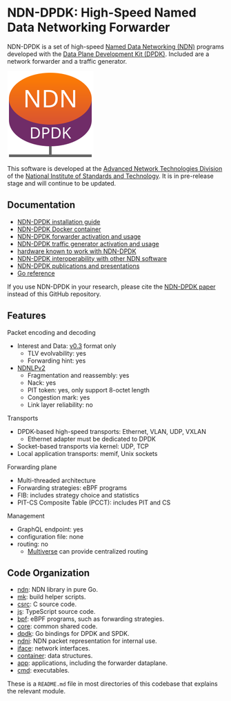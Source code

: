 # NDN-DPDK: High-Speed Named Data Networking Forwarder

NDN-DPDK is a set of high-speed [Named Data Networking (NDN)](https://named-data.net/) programs developed with the [Data Plane Development Kit (DPDK)](https://www.dpdk.org/).
Included are a network forwarder and a traffic generator.

![NDN-DPDK logo](docs/NDN-DPDK-logo.svg)

This software is developed at the [Advanced Network Technologies Division](https://www.nist.gov/itl/antd) of the [National Institute of Standards and Technology](https://www.nist.gov/).
It is in pre-release stage and will continue to be updated.

## Documentation

* [NDN-DPDK installation guide](docs/INSTALL.md)
* [NDN-DPDK Docker container](docs/Docker.md)
* [NDN-DPDK forwarder activation and usage](docs/forwarder.md)
* [NDN-DPDK traffic generator activation and usage](docs/trafficgen.md)
* [hardware known to work with NDN-DPDK](docs/hardware.md)
* [NDN-DPDK interoperability with other NDN software](docs/interop)
* [NDN-DPDK publications and presentations](docs/publication.md)
* [Go reference](https://pkg.go.dev/github.com/usnistgov/ndn-dpdk)

If you use NDN-DPDK in your research, please cite the [NDN-DPDK paper](docs/publication.md) instead of this GitHub repository.

## Features

Packet encoding and decoding

* Interest and Data: [v0.3](https://named-data.net/doc/NDN-packet-spec/0.3/) format only
  * TLV evolvability: yes
  * Forwarding hint: yes
* [NDNLPv2](https://redmine.named-data.net/projects/nfd/wiki/NDNLPv2)
  * Fragmentation and reassembly: yes
  * Nack: yes
  * PIT token: yes, only support 8-octet length
  * Congestion mark: yes
  * Link layer reliability: no

Transports

* DPDK-based high-speed transports: Ethernet, VLAN, UDP, VXLAN
  * Ethernet adapter must be dedicated to DPDK
* Socket-based transports via kernel: UDP, TCP
* Local application transports: memif, Unix sockets

Forwarding plane

* Multi-threaded architecture
* Forwarding strategies: eBPF programs
* FIB: includes strategy choice and statistics
* PIT-CS Composite Table (PCCT): includes PIT and CS

Management

* GraphQL endpoint: yes
* configuration file: none
* routing: no
  * [Multiverse](https://github.com/multiverse-nms) can provide centralized routing

## Code Organization

* [ndn](ndn): NDN library in pure Go.
* [mk](mk): build helper scripts.
* [csrc](csrc): C source code.
* [js](js): TypeScript source code.
* [bpf](bpf): eBPF programs, such as forwarding strategies.
* [core](core): common shared code.
* [dpdk](dpdk): Go bindings for DPDK and SPDK.
* [ndni](ndni): NDN packet representation for internal use.
* [iface](iface): network interfaces.
* [container](container): data structures.
* [app](app): applications, including the forwarder dataplane.
* [cmd](cmd): executables.

These is a `README.md` file in most directories of this codebase that explains the relevant module.
